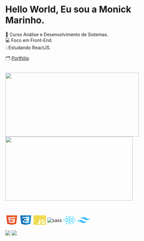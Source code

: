 # Hello World, Eu sou a Monick Marinho.

📖 Curso Análise e Desenvolvimento de Sistemas.
<br>
💻 Foco em Front-End.
<br>
💡Estudando ReactJS.

🗂️ <a href="https://portfolio2024-bice.vercel.app/"  target="_blank">Portfólio</a>

<br>
<div style="display: inline_block">
  <a href="https://github.com/monickevelyn/github-readme-stats">
    <img height=200 width=420 align="center" src="https://github-readme-stats.vercel.app/api?username=monickevelyn&theme=midnight-purple&show_icons=true" />
  </a>
  <a href="https://github.com/monickevelyn/convoychat">
    <img height=200 width=400 align="center"src="https://github-readme-stats.vercel.app/api/top-langs?username=monickevelyn&layout=compact&langs_count=8&card_width=320&theme=midnight-purple&show_icons=true" />
  </a>
</div>

##

<div style="display: inline_block"><br>
  <img align="center" alt="html" height="30" width="40" src="https://raw.githubusercontent.com/devicons/devicon/master/icons/html5/html5-original.svg">
  <img align="center" alt="css" height="30" width="40" src="https://raw.githubusercontent.com/devicons/devicon/master/icons/css3/css3-original.svg">
  <img align="center" alt="js" height="30" width="40" src="https://raw.githubusercontent.com/devicons/devicon/master/icons/javascript/javascript-plain.svg">
  <img align="center" alt="sass" height="30" width="40" src="https://img.icons8.com/color/48/sass.png"/>
  <img align="center" alt="js" height="30" width="40" src="https://raw.githubusercontent.com/devicons/devicon/master/icons/react/react-original.svg">
  <img align="center" alt="js" height="30" width="40" src="https://raw.githubusercontent.com/devicons/devicon/master/icons/tailwindcss/tailwindcss-original.svg">
<!--   <img src="https://cdn.jsdelivr.net/gh/devicons/devicon@latest/icons/materialui/materialui-plain.svg" /> -->
<!-- <img src="https://cdn.jsdelivr.net/gh/devicons/devicon@latest/icons/jest/jest-plain.svg" /> -->

          
</div>
 
<div><br>
  <a href= "mailto:monickkmarinho@gmail.com"><img src="https://img.shields.io/badge/-Gmail-%23333?style=for-the-badge&logo=gmail&logoColor=white" target="_blank"></a>
  <a href="https://www.linkedin.com/in/monick-marinho-a8a8a72a3/" target="_blank"><img src="https://img.shields.io/badge/-LinkedIn-%230077B5?style=for-the-badge&logo=linkedin&logoColor=white" target="_blank"></a>   
</div>
